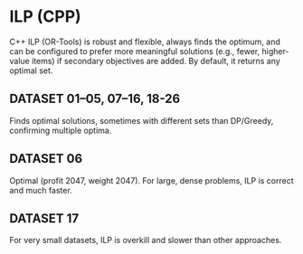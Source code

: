 # ILP (CPP)

C++ ILP (OR-Tools) is robust and flexible, always finds the optimum, and can be configured to prefer more meaningful solutions (e.g., fewer, higher-value items) if secondary objectives are added. By default, it returns any optimal set.

## DATASET 01–05, 07–16, 18-26

Finds optimal solutions, sometimes with different sets than DP/Greedy, confirming multiple optima.

## DATASET 06

Optimal (profit 2047, weight 2047). For large, dense problems, ILP is correct and much faster.

## DATASET 17

For very small datasets, ILP is overkill and slower than other approaches.
